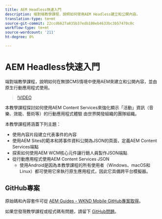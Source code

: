 ```yaml
---
title: AEM Headless快速入門
description: 端對端教學課程，說明如何使用AEM Headless建立和公開內容。
translation-type: tm+mt
source-git-commit: 22ccd6627a035b37edb180eb4633bc3b57470c0c
workflow-type: tm+mt
source-wordcount: '211'
ht-degree: 0%

---
```



# AEM Headless快速入門

端對端教學課程，說明如何在無頭CMS情境中使用AEM來建立和公開內容，並由原生行動應用程式使用。

>[!VIDEO](https://video.tv.adobe.com/v/28315/?quality=12&learn=on)

本教學課程探討如何使用AEM Content Services來強化顯示「活動」資訊（音樂、效能、藝術等）的行動應用程式體驗 由世界開發組織的團隊組織。

本教學課程將涵蓋下列主題：

* 使用內容片段建立代表事件的內容
* 使用AEM Sites的範本和將事件資料公開為JSON的頁面，定義AEM Content Services端點
* 探索如何使用AEM WCM核心元件讓行銷人員製作JSON端點
* 從行動應用程式使用AEM Content Services JSON
   * 使用Android是因為本教學課程的所有使用者（Windows、macOS和Linux）都可使用它來執行原生應用程式，因此它具備跨平台模擬器。

## GitHub專案

原始碼和內容套件可從 [AEM Guides - WKND Mobile GitHub專案取得](https://github.com/adobe/aem-guides-wknd-mobile)。

如果您發現教學課程或程式碼有問題，請留下 [GitHub問題](https://github.com/adobe/aem-guides-wknd-mobile/issues)。
